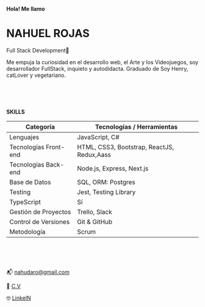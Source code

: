 **Hola! Me llamo**
# **NAHUEL ROJAS**
Full Stack Development🚀

Me empuja la curiosidad en el desarrollo web, el Arte y los Videojuegos, soy desarrollador FullStack, inquieto y autodidacta. Graduado de Soy Henry, catLover y vegetariano.

</br>
</br>
</br>


**SKILLS**
	
| Categoría              | Tecnologías / Herramientas                 |
|------------------------|--------------------------------------------|
| Lenguajes              | JavaScript, C#                             |
| Tecnologías Front-end  | HTML, CSS3, Bootstrap, ReactJS, Redux,Aass |
| Tecnologías Back-end   | Node.js, Express, Next.js                  |
| Base de Datos          | SQL, ORM: Postgres                         |
| Testing                | Jest, Testing Library                      |
| TypeScript             | Sí                                         |
| Gestión de Proyectos   | Trello, Slack                              |
| Control de Versiones   | Git & GitHub                               |
| Metodología            | Scrum                                      |

	
</br>
</br>
</br>

📬 nahudaro@gmail.com

📝 [C.V](https://drive.google.com/file/d/19uJ2vju-xEIuaoxLTVj7YQjvJrAoNOfO/view?usp=sharing "C.V")

🤓 [LinkeIN](https://www.linkedin.com/in/nahuelrojas-dev/ "LinkeIN") 





